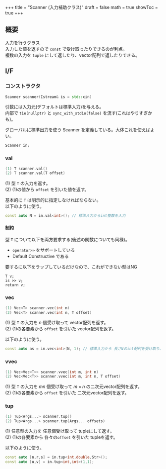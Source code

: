+++
title = "Scanner (入力補助クラス)"
draft = false
math = true
showToc = true
+++

## 概要

入力を行うクラス  
入力した値を返すので `const` で受け取ったりできるのが利点。  
複数の入力を `tuple` にして返したり、vector配列で返したりできる。

## I/F

### コンストラクタ

```cpp
Scanner scanner(Istream& is = std::cin)
```

引数には入力元(デフォルトは標準入力)を与える。  
内部で `tie(nullptr)` と `sync_with_stdio(false)` を流す(これはやりすぎかも)。

グローバルに標準出力を使う Scanner を定義している。大体これを使えばよい。
```cpp
Scanner in;
```

### val

```cpp
(1) T scanner.val()
(2) T scanner.val(T offset)
```

(1) 型 `T` の入力を返す。  
(2) (1)の値から `offset` を引いた値を返す。

基本的に `T` は明示的に指定しなければならない。  
以下のように使う。

```cpp
const auto N = in.val<int>(); // 標準入力からint整数を入力
```

#### 制約

型 `T` について以下を両方要求する(後述の関数についても同様)。
- `operator>>` をサポートしている
- Default Constructive である

要するに以下をラップしているだけなので、これができない型はNG
```
T v;
is >> v;
return v;
```

### vec

```cpp
(1) Vec<T> scanner.vec(int n)
(2) Vec<T> scanner.vec(int n, T offset)
```

(1) 型 `T` の入力を $n$ 個受け取って vector配列を返す。  
(2) (1)の各要素から `offset` を引いた vector配列を返す。

以下のように使う。

```cpp
const auto as = in.vec<int>(N, 1); // 標準入力から 長さNのint配列を受け取り、各要素から1を引く
```

### vvec

```cpp
(1) Vec<Vec<T>> scanner.vvec(int m, int n)
(2) Vec<Vec<T>> scanner.vvec(int m, int n, T offset)
```

(1) 型 `T` の入力を $mn$ 個受け取って $m\times n$ の二次元vector配列を返す。  
(2) (1)の各要素から `offset` を引いた 二次元vector配列を返す。

### tup

```cpp
(1) Tup<Args...> scanner.tup()
(2) Tup<Args...> scanner.tup(Args... offsets)
```

(1) 任意型の入力を 任意個受け取って tupleにして返す。  
(2) (1)の各要素から 各々の`offset` を引いた tupleを返す。

以下のように使う。

```cpp
const auto [n,r,s] = in.tup<int,double,Str>();
const auto [u,v] = in.tup<int,int>(1,1);
```
